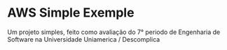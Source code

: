 # AWS Simple Exemple

Um projeto simples, feito como avaliação do 7° periodo de Engenharia de Software na Universidade Uniamerica / Descomplica